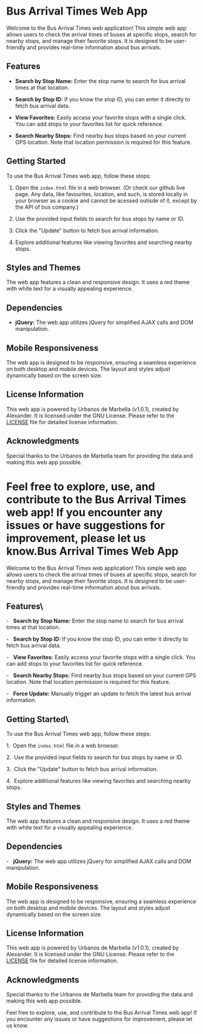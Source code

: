 Bus Arrival Times Web App
=========================

Welcome to the Bus Arrival Times web application! This simple web app allows users to check the arrival times of buses at specific stops, search for nearby stops, and manage their favorite stops. It is designed to be user-friendly and provides real-time information about bus arrivals.

Features
--------

- **Search by Stop Name:** Enter the stop name to search for bus arrival times at that location.

- **Search by Stop ID:** If you know the stop ID, you can enter it directly to fetch bus arrival data.

- **View Favorites:** Easily access your favorite stops with a single click. You can add stops to your favorites list for quick reference.

- **Search Nearby Stops:** Find nearby bus stops based on your current GPS location. Note that location permission is required for this feature.


Getting Started
---------------

To use the Bus Arrival Times web app, follow these steps:

1. Open the `index.html` file in a web browser. (Or check our github live page. Any data, like favourites, location, and such, is stored locally in your browser as a cookie and cannot be acessed outisde of it, except by the API of bus company.)

2. Use the provided input fields to search for bus stops by name or ID.

3. Click the "Update" button to fetch bus arrival information.

4. Explore additional features like viewing favorites and searching nearby stops.

Styles and Themes
-----------------

The web app features a clean and responsive design. It uses a red theme with white text for a visually appealing experience.

Dependencies
------------

- **jQuery:** The web app utilizes jQuery for simplified AJAX calls and DOM manipulation.

Mobile Responsiveness
---------------------

The web app is designed to be responsive, ensuring a seamless experience on both desktop and mobile devices. The layout and styles adjust dynamically based on the screen size.

License Information
-------------------

This web app is powered by Urbanos de Marbella (v1.0.1), created by Alexander. It is licensed under the GNU License. Please refer to the [LICENSE](https://chat.openai.com/c/img/LICENSE) file for detailed license information.

Acknowledgments
---------------

Special thanks to the Urbanos de Marbella team for providing the data and making this web app possible.

Feel free to explore, use, and contribute to the Bus Arrival Times web app! If you encounter any issues or have suggestions for improvement, please let us know.Bus Arrival Times Web App
=========================

Welcome to the Bus Arrival Times web application! This simple web app allows users to check the arrival times of buses at specific stops, search for nearby stops, and manage their favorite stops. It is designed to be user-friendly and provides real-time information about bus arrivals.

Features\
--------

-   **Search by Stop Name:** Enter the stop name to search for bus arrival times at that location.

-   **Search by Stop ID:** If you know the stop ID, you can enter it directly to fetch bus arrival data.

-   **View Favorites:** Easily access your favorite stops with a single click. You can add stops to your favorites list for quick reference.

-   **Search Nearby Stops:** Find nearby bus stops based on your current GPS location. Note that location permission is required for this feature.

-   **Force Update:** Manually trigger an update to fetch the latest bus arrival information.

Getting Started\
---------------

To use the Bus Arrival Times web app, follow these steps:

1\.  Open the `index.html` file in a web browser.

2\.  Use the provided input fields to search for bus stops by name or ID.

3\.  Click the "Update" button to fetch bus arrival information.

4\.  Explore additional features like viewing favorites and searching nearby stops.

Styles and Themes
-----------------

The web app features a clean and responsive design. It uses a red theme with white text for a visually appealing experience.

Dependencies
------------

-   **jQuery:** The web app utilizes jQuery for simplified AJAX calls and DOM manipulation.

Mobile Responsiveness
---------------------

The web app is designed to be responsive, ensuring a seamless experience on both desktop and mobile devices. The layout and styles adjust dynamically based on the screen size.

License Information
-------------------

This web app is powered by Urbanos de Marbella (v1.0.1), created by Alexander. It is licensed under the GNU License. Please refer to the [LICENSE](https://look-a-furry.github.io/urbanosdemarbella/LICENSE) file for detailed license information.

Acknowledgments
---------------

Special thanks to the Urbanos de Marbella team for providing the data and making this web app possible.

Feel free to explore, use, and contribute to the Bus Arrival Times web app! If you encounter any issues or have suggestions for improvement, please let us know.
